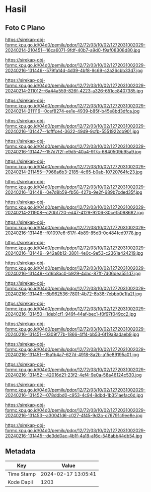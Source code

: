 # Hasil

## Foto C Plano

https://sirekap-obj-formc.kpu.go.id/04d0/pemilu/pdpr/12/72/03/10/02/1272031002029-20240214-210451--16ca6071-9fdf-40b7-a9d0-f9af08308d80.jpg

https://sirekap-obj-formc.kpu.go.id/04d0/pemilu/pdpr/12/72/03/10/02/1272031002029-20240216-131446--579fa14d-4d39-4bf8-9c69-c2a26cbb33d7.jpg

https://sirekap-obj-formc.kpu.go.id/04d0/pemilu/pdpr/12/72/03/10/02/1272031002029-20240214-211012--6a44a559-826f-4223-a326-651cc8407385.jpg

https://sirekap-obj-formc.kpu.go.id/04d0/pemilu/pdpr/12/72/03/10/02/1272031002029-20240214-211116--0cef8274-ee1e-4939-b85f-b45e8bd3dfca.jpg

https://sirekap-obj-formc.kpu.go.id/04d0/pemilu/pdpr/12/72/03/10/02/1272031002029-20240216-131447--1cfffce4-3622-49d9-9cfb-5551922cb901.jpg

https://sirekap-obj-formc.kpu.go.id/04d0/pemilu/pdpr/12/72/03/10/02/1272031002029-20240216-131447--157d7f2f-e9d5-40a4-9f7a-6840509b95a9.jpg

https://sirekap-obj-formc.kpu.go.id/04d0/pemilu/pdpr/12/72/03/10/02/1272031002029-20240214-211455--7966a6b3-2185-4c65-b0ab-10720764fc23.jpg

https://sirekap-obj-formc.kpu.go.id/04d0/pemilu/pdpr/12/72/03/10/02/1272031002029-20240216-131448--0e7d8b59-fb56-427b-9e2f-689b7cded35f.jpg

https://sirekap-obj-formc.kpu.go.id/04d0/pemilu/pdpr/12/72/03/10/02/1272031002029-20240214-211908--c20b1720-ed47-4129-9206-30ce15098682.jpg

https://sirekap-obj-formc.kpu.go.id/04d0/pemilu/pdpr/12/72/03/10/02/1272031002029-20240216-131448--f01097e6-617f-4b89-85d3-0c484fcd9778.jpg

https://sirekap-obj-formc.kpu.go.id/04d0/pemilu/pdpr/12/72/03/10/02/1272031002029-20240216-131449--942a8b12-3801-4e0c-9e53-c2361a424219.jpg

https://sirekap-obj-formc.kpu.go.id/04d0/pemilu/pdpr/12/72/03/10/02/1272031002029-20240216-131449--b16b8ac0-b929-4dac-87ff-7d06dea551d7.jpg

https://sirekap-obj-formc.kpu.go.id/04d0/pemilu/pdpr/12/72/03/10/02/1272031002029-20240216-131449--6b962536-7801-4b72-8b38-7ebbb0c1fa2f.jpg

https://sirekap-obj-formc.kpu.go.id/04d0/pemilu/pdpr/12/72/03/10/02/1272031002029-20240216-131450--1deb1cf1-949f-44af-bec1-f0f97f049cc2.jpg

https://sirekap-obj-formc.kpu.go.id/04d0/pemilu/pdpr/12/72/03/10/02/1272031002029-20240216-131451--0309f77b-1866-4ff4-bb53-6f19a8adaeb9.jpg

https://sirekap-obj-formc.kpu.go.id/04d0/pemilu/pdpr/12/72/03/10/02/1272031002029-20240216-131451--15a1b4a7-627d-4918-8a2b-a15e89195a01.jpg

https://sirekap-obj-formc.kpu.go.id/04d0/pemilu/pdpr/12/72/03/10/02/1272031002029-20240216-131452--42016d21-23f2-4ef4-9e0a-58a46124c530.jpg

https://sirekap-obj-formc.kpu.go.id/04d0/pemilu/pdpr/12/72/03/10/02/1272031002029-20240216-131452--078ddbd0-c953-4c94-8dbd-1b351aefac6d.jpg

https://sirekap-obj-formc.kpu.go.id/04d0/pemilu/pdpr/12/72/03/10/02/1272031002029-20240216-131453--a30041d6-c027-4f45-9d2a-c76791c9ee8e.jpg

https://sirekap-obj-formc.kpu.go.id/04d0/pemilu/pdpr/12/72/03/10/02/1272031002029-20240216-131445--de3dd0ac-4b1f-4a18-a16c-548abb44db54.jpg


## Metadata

| Key        | Value               |
| ---------- | ------------------- |
| Time Stamp | 2024-02-17 13:05:41 |
| Kode Dapil | 1203                |



